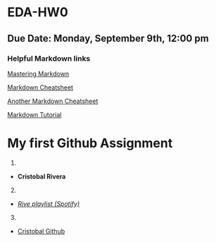 # EDA-HW0
## Due Date: Monday, September 9th, 12:00 pm 
### Helpful Markdown links
[Mastering Markdown](https://guides.github.com/features/mastering-markdown/)

[Markdown Cheatsheet](https://github.com/adam-p/markdown-here/wiki/Markdown-Cheatsheet)

[Another Markdown Cheatsheet](https://guides.github.com/pdfs/markdown-cheatsheet-online.pdf)

[Markdown Tutorial](https://www.markdowntutorial.com/)




# My first Github Assignment

1. 
  * **Cristobal Rivera**
2. 
  * [_Rive playlist (Spotify)_](https://open.spotify.com/playlist/6CjLfXPGFqe0gq3cMjtOQx)
3. 
  *  [Cristobal Github](https://github.com/cristobalrivera)
  